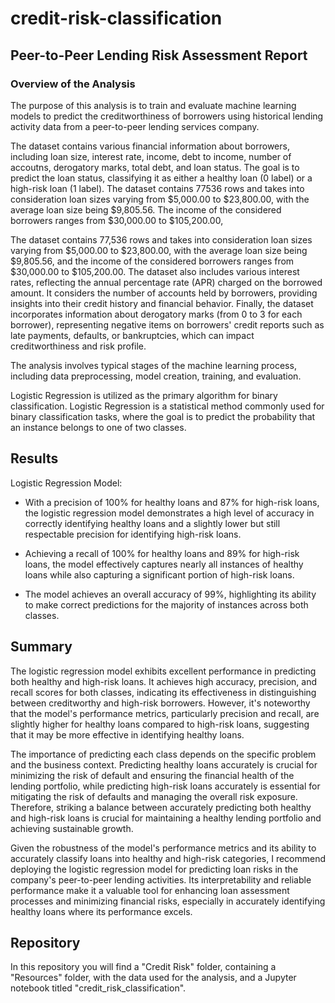 # credit-risk-classification

## Peer-to-Peer Lending Risk Assessment Report

### Overview of the Analysis
The purpose of this analysis is to train and evaluate machine learning models to predict the creditworthiness of borrowers using historical lending activity data from a peer-to-peer lending services company. 

The dataset contains various financial information about borrowers, including loan size, interest rate, income, debt to income, number of accoutns, derogatory marks, total debt, and loan status. The goal is to predict the loan status, classifying it as either a healthy loan (0 label) or a high-risk loan (1 label). The dataset contains 77536 rows and takes into consideration loan sizes varying from $5,000.00 to $23,800.00, with the average loan size being $9,805.56. The income of the considered borrowers ranges from $30,000.00 to $105,200.00,

The dataset contains 77,536 rows and takes into consideration loan sizes varying from $5,000.00 to $23,800.00, with the average loan size being $9,805.56, and the income of the considered borrowers ranges from $30,000.00 to $105,200.00. The dataset also includes various interest rates, reflecting the annual percentage rate (APR) charged on the borrowed amount. It considers the number of accounts held by borrowers, providing insights into their credit history and financial behavior. Finally, the dataset incorporates information about derogatory marks (from 0 to 3 for each borrower), representing negative items on borrowers' credit reports such as late payments, defaults, or bankruptcies, which can impact creditworthiness and risk profile.

The analysis involves typical stages of the machine learning process, including data preprocessing, model creation, training, and evaluation. 

Logistic Regression is utilized as the primary algorithm for binary classification. Logistic Regression is a statistical method commonly used for binary classification tasks, where the goal is to predict the probability that an instance belongs to one of two classes.


## Results
Logistic Regression Model:

- With a precision of 100% for healthy loans and 87% for high-risk loans, the logistic regression model demonstrates a high level of accuracy in correctly identifying healthy loans and a slightly lower but still respectable precision for identifying high-risk loans.

- Achieving a recall of 100% for healthy loans and 89% for high-risk loans, the model effectively captures nearly all instances of healthy loans while also capturing a significant portion of high-risk loans.

- The model achieves an overall accuracy of 99%, highlighting its ability to make correct predictions for the majority of instances across both classes.

## Summary
The logistic regression model exhibits excellent performance in predicting both healthy and high-risk loans. It achieves high accuracy, precision, and recall scores for both classes, indicating its effectiveness in distinguishing between creditworthy and high-risk borrowers. However, it's noteworthy that the model's performance metrics, particularly precision and recall, are slightly higher for healthy loans compared to high-risk loans, suggesting that it may be more effective in identifying healthy loans.

The importance of predicting each class depends on the specific problem and the business context. Predicting healthy loans accurately is crucial for minimizing the risk of default and ensuring the financial health of the lending portfolio, while predicting high-risk loans accurately is essential for mitigating the risk of defaults and managing the overall risk exposure. Therefore, striking a balance between accurately predicting both healthy and high-risk loans is crucial for maintaining a healthy lending portfolio and achieving sustainable growth.

Given the robustness of the model's performance metrics and its ability to accurately classify loans into healthy and high-risk categories, I recommend deploying the logistic regression model for predicting loan risks in the company's peer-to-peer lending activities. Its interpretability and reliable performance make it a valuable tool for enhancing loan assessment processes and minimizing financial risks, especially in accurately identifying healthy loans where its performance excels.

## Repository

In this repository you will find a "Credit Risk" folder, containing a "Resources" folder, with the data used for the analysis, and a Jupyter notebook titled "credit_risk_classification".